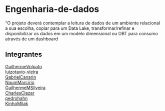 # Engenharia-de-dados
“O projeto deverá contemplar a leitura de dados de um ambiente relacional a sua escolha, copiar para um Data Lake, transformar/refinar e disponibilizar os dados em um modelo dimensional ou OBT para consumo através de um dashboard

## Integrantes
[GuilhermeVolpato](https://github.com/GuilhermeVolpato)<br>
[luizotavio-vieira](https://github.com/luizotavio-vieira)<br>
[GabrielCanarin](https://github.com/GabrielCanarin)<br>
[NaumMarcirio](https://github.com/NaumMarcirio)<br>
[GuilhermeMSilveira](https://github.com/GuilhermeMSilveira)<br>
[CharlesClezar](https://github.com/CharlesClezar)<br>
[pedrohahn](https://github.com/pedrohahn)<br>
[KinhoMilak](https://github.com/KinhoMilak)<br>

